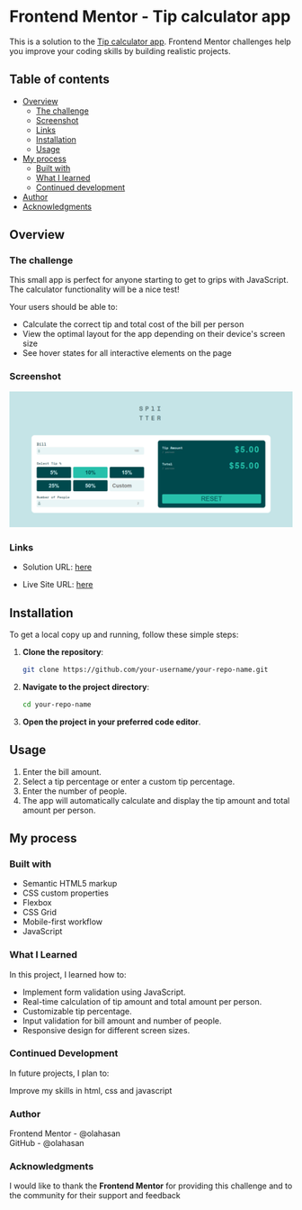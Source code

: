 # Frontend Mentor - Tip calculator app

This is a solution to the [Tip calculator app](https://www.frontendmentor.io/challenges/tip-calculator-app-ugJNGbJUX). Frontend Mentor challenges help you improve your coding skills by building realistic projects.

## Table of contents

- [Overview](#overview)
  - [The challenge](#the-challenge)
  - [Screenshot](#screenshot)
  - [Links](#links)
  - [Installation](#Installation)
  - [Usage](#Usage)
- [My process](#my-process)
  - [Built with](#built-with)
  - [What I learned](#what-i-learned)
  - [Continued development](#continued-development)
- [Author](#author)
- [Acknowledgments](#Acknowledgments)

## Overview

### The challenge

This small app is perfect for anyone starting to get to grips with JavaScript. The calculator functionality will be a nice test!

Your users should be able to:

- Calculate the correct tip and total cost of the bill per person
- View the optimal layout for the app depending on their device's screen size
- See hover states for all interactive elements on the page

### Screenshot

![Screenshot](./images/screenshot.png)

### Links

- Solution URL: [here](https://github.com/olahasan/HTML_CSS_AND_j.s_Frontend-Mentor_JUNIOR-Tip-calculator-app)

- Live Site URL: [here](https://olahasan.github.io/HTML_CSS_AND_j.s_Frontend-Mentor_JUNIOR-Tip-calculator-app/)

## Installation

To get a local copy up and running, follow these simple steps:

1. **Clone the repository**:

   ```sh
   git clone https://github.com/your-username/your-repo-name.git
   ```

2. **Navigate to the project directory**:

   ```sh
   cd your-repo-name
   ```

3. **Open the project in your preferred code editor**.

## Usage

1. Enter the bill amount.
2. Select a tip percentage or enter a custom tip percentage.
3. Enter the number of people.
4. The app will automatically calculate and display the tip amount and total amount per person.

## My process

### Built with

- Semantic HTML5 markup
- CSS custom properties
- Flexbox
- CSS Grid
- Mobile-first workflow
- JavaScript

### What I Learned

In this project, I learned how to:

- Implement form validation using JavaScript.
- Real-time calculation of tip amount and total amount per person.
- Customizable tip percentage.
- Input validation for bill amount and number of people.
- Responsive design for different screen sizes.

### Continued Development

In future projects, I plan to:

Improve my skills in html, css and javascript

### Author

Frontend Mentor - @olahasan<br>
GitHub - @olahasan

### Acknowledgments

I would like to thank the **Frontend Mentor** for providing this challenge and to the community for their support and feedback
